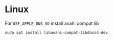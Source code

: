 # Linux

For `USE_APPLE_DNS_SD` install avahi compat lib

`sudo apt install libavahi-compat-libdnssd-dev`
